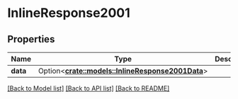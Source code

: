 # InlineResponse2001

## Properties

Name | Type | Description | Notes
------------ | ------------- | ------------- | -------------
**data** | Option<[**crate::models::InlineResponse2001Data**](inline_response_200_1_data.md)> |  | [optional]

[[Back to Model list]](../README.md#documentation-for-models) [[Back to API list]](../README.md#documentation-for-api-endpoints) [[Back to README]](../README.md)


